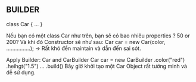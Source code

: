 ## BUILDER

class Car {
    ...
}

Nếu bạn có một class Car như trên, bạn sẽ có bao nhiêu properties ? 50 or 200?
Và khi đó Constructor sẽ như sau:
    Car car = new Car(color, ................);
-> Rất khó đển maintain và dẫn đến sai sót.

Apply Builder:
    Car and CarBuilder
    Car car = new CarBuilder
                        .color("red")
                        .heihgt("1.5")
                        ...
                        .build()
Bây giờ khởi tạo một Car Object rất tường minh và dễ sử dụng.